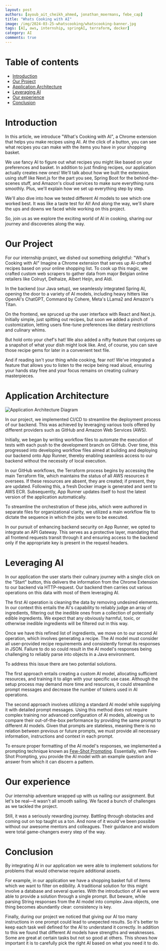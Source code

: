```yaml
---
layout: post
authors: [ayoub_ait_cheikh_ahmed, jonathan_moermans, febe_cap]
title: "Whats Cooking with AI"
image: /img/2024-03-25-whatscooking/whatscooking-banner.jpg
tags: [AI, aws, internship, springAI, terraform, docker]
category: AI
comments: true
---
```


# Table of contents

- [Introduction](#introduction)
- [Our Project](#our-project)
- [Application Architecture](#application-architecture)
- [Leveraging AI](#leveraging-ai)
- [Our experience](#our-experience)
- [Conclusion](#conclusion)

# Introduction

In this article, we introduce "What's Cooking with AI", a Chrome extension that helps you make recipes using AI.
At the click of a button, you can see what recipes you can make with the items you have in your shopping basket.

We use fancy AI to figure out what recipes you might like based on your preferences and basket.
In addition to just finding recipes, our application actually creates new ones!
We'll talk about how we built the extension, using stuff like Next.js for the part you see, Spring Boot for the behind-the-scenes stuff, and Amazon's cloud services to make sure everything runs smoothly.
Plus, we'll explain how we set up everything step by step.

We'll also dive into how we tested different AI models to see which one worked best.
It was like a taste test for AI!
And along the way, we'll share the ups and downs we faced while working on this project.

So, join us as we explore the exciting world of AI in cooking, sharing our journey and discoveries along the way.

# Our Project

For our internship project, we dished out something delightful: "What's Cooking with AI"
Imagine a Chrome extension that serves up AI-crafted recipes based on your online shopping list.
To cook up this magic, we crafted custom web scrapers to gather data from major Belgian online retailers like Colruyt, Delhaize, Albert Heijn, and Aldi.

In the backend (our Java setup), we seamlessly integrated Spring AI, opening the door to a variety of AI models, including heavy hitters like OpenAI's ChatGPT, Command by Cohere, Meta's LLama2 and Amazon's Titan.

On the frontend, we spruced up the user interface with React and Next.js.
Initially simple, just spitting out recipes, but soon we added a pinch of customization, letting users fine-tune preferences like dietary restrictions and culinary whims.

But hold onto your chef's hat!
We also added a nifty feature that conjures up a snapshot of what your dish might look like.
And, of course, you can save those recipe gems for later in a convenient text file.

And if reading isn't your thing while cooking, fear not!
We've integrated a feature that allows you to listen to the recipe being read aloud, ensuring your hands stay free and your focus remains on creating culinary masterpieces.

# Application Architecture

<img alt="Application Architecture Diagram" src="/img/2024-03-25-whatscooking/ArchitectureDiagramBlog.jpg" class="image fit">

In our project, we implemented CI/CD to streamline the deployment process of our backend.
This was achieved by leveraging various tools offered by different providers such as GitHub and Amazon Web Services (AWS).

Initially, we began by writing workflow files to automate the execution of tests with each push to the development branch on GitHub.
Over time, this progressed into developing workflow files aimed at building and deploying our backend onto App Runner, thereby enabling seamless access to our backend without the necessity of local execution.

In our GitHub workflows, the Terraform process begins by accessing the main Terraform file, which maintains the status of all AWS resources it oversees.
If these resources are absent, they are created; if present, they are updated.
Following this, a fresh Docker image is generated and sent to AWS ECR.
Subsequently, App Runner updates itself to host the latest version of the application automatically.

To streamline the orchestration of these jobs, which were authored in separate files for organizational clarity, we utilized a main workflow file to dictate the sequence in which the jobs were to be executed.

In our pursuit of enhancing backend security on App Runner, we opted to integrate an API Gateway.
This serves as a protective layer, mandating that all frontend requests transit through it and ensuring access to the backend only if the appropriate key is present in the request headers.

# Leveraging AI

In our application the user starts their culinary journey with a single click on the "Start" button, this delivers the information from the Chrome Extension to our backend via HTTP-request.
Our backend then carries out various operations on this data with most of them leveraging AI.

The first AI operation is cleaning the data by removing undesired elements.
In our context this entails the AI's capability to reliably judge an array of ingredients, filtering out the inedible ones from a collection of potentially edible ingredients.
We expect that any obviously harmful, toxic, or otherwise inedible ingredients will be filtered out in this way.

Once we have this refined list of ingredients, we move on to our second AI operation, which involves generating a recipe.
The AI model must consider all user-provided recipe requirements and consistently format its responses in JSON.
Failure to do so could result in the AI model's responses being challenging to reliably parse into objects in a Java environment.

To address this issue there are two potential solutions.

The first approach entails creating a custom AI model, allocating sufficient resources, and training it to align with your specific use case.
Although the setup process may demand more time and resources, it could streamline prompt messages and decrease the number of tokens used in AI operations.

The second approach involves utilizing a standard AI model while supplying it with detailed prompt messages.
Using this method does not require complex training nor advanced configuration of AI models, allowing us to compare their out-of-the-box performance by providing the same prompt to different AI models.
Given that prompts are stateless, meaning there is no relation between previous or future prompts, we must provide all necessary information, instructions and context in each prompt.

To ensure proper formatting of the AI model's responses, we implemented a prompting technique known as <a href="https://www.promptingguide.ai/techniques/fewshot" target="_blank">Few-Shot Prompting</a>.
Essentially, with Few-Shot Prompting, you provide the AI model with an example question and answer from which it can discern a pattern.

# Our experience

Our internship adventure wrapped up with us nailing our assignment.
But let's be real—it wasn't all smooth sailing.
We faced a bunch of challenges as we tackled the project.

Still, it was a seriously rewarding journey.
Battling through obstacles and coming out on top taught us a ton.
And none of it would've been possible without our awesome mentors and colleagues.
Their guidance and wisdom were total game-changers every step of the way.

# Conclusion

By integrating AI in our application we were able to implement solutions for problems that would otherwise require additional assets.

For example, in our application we have a shopping basket full of items which we want to filter on edibility.
A traditional solution for this might involve a database and several queries.
With the introduction of AI we were able to provide a solution through a single prompt.
But beware, while parsing String responses from the AI model into complex Java objects, one thing becomes abundantly clear: consistency is key.

Finally, during our project we noticed that giving our AI too many instructions in one prompt could lead to unepected results.
So it's better to keep each task well defined for the AI to understand it correctly. 
In addition to this we found that different AI models have strengths and weaknesses. 
Some are great at certain tasks but not so good at others. 
This shows how important it is to carefully pick the right AI based on what you need it to do.
